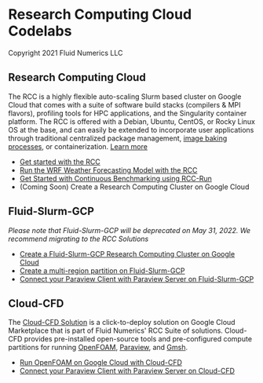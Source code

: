 # Research Computing Cloud Codelabs
Copyright 2021 Fluid Numerics LLC


## Research Computing Cloud

The RCC is a highly flexible auto-scaling Slurm based cluster on Google Cloud that comes with a suite of software build stacks (compilers & MPI flavors), profiling tools for HPC applications, and the Singularity container platform. The RCC is offered with a Debian, Ubuntu, CentOS, or Rocky Linux OS at the base, and can easily be extended to incorporate user applications through traditional centralized package management, [image baking processes](https://github.com/fluidnumerics/rcc-apps), or containerization. [Learn more](https://research-computing-cluster.readthedocs.io/en/latest/)


* [Get started with the RCC](https://fluidnumerics.github.io/rcc-codelabs/rcc/create-a-rcc/#0)
* [Run the WRF Weather Forecasting Model with the RCC](https://fluidnumerics.github.io/rcc-codelabs/rcc/wrf-on-rcc)
* [Get Started with Continuous Benchmarking using RCC-Run](https://fluidnumerics.github.io/rcc-codelabs/rcc-run/continuous-benchmarking-intro)
* (Coming Soon) Create a Research Computing Cluster on Google Cloud

## Fluid-Slurm-GCP
*Please note that Fluid-Slurm-GCP will be deprecated on May 31, 2022. We recommend migrating to the RCC Solutions*

* [Create a Fluid-Slurm-GCP Research Computing Cluster on Google Cloud](https://fluidnumerics.github.io/rcc-codelabs/fluid-slurm-gcp/create-a-research-computing-cluster-on-google-cloud)
* [Create a multi-region partition on Fluid-Slurm-GCP](https://fluidnumerics.github.io/rcc-codelabs/fluid-slurm-gcp/create-a-globally-scalable-partition)
* [Connect your Paraview Client with Paraview Server on Fluid-Slurm-GCP](https://fluidnumerics.github.io/rcc-codelabs/fluid-slurm-gcp/connect-your-paraview-client-with-paraview-server)

## Cloud-CFD

 The [Cloud-CFD Solution](https://console.cloud.google.com/marketplace/product/fluid-cluster-ops/cloud-cfd) is a click-to-deploy solution on Google Cloud Marketplace that is part of Fluid Numerics' RCC Suite of solutions. Cloud-CFD provides pre-installed open-source tools and pre-configured compute partitions for running [OpenFOAM](https://openfoam.org/), [Paraview](https://paraview.org), and [Gmsh](https://gmsh.info/).

* [Run OpenFOAM on Google Cloud with Cloud-CFD](https://fluidnumerics.github.io/rcc-codelabs/cloud-cfd/run-openfoam-on-gcp-with-cloud-cfd)
* [Connect your Paraview Client with Paraview Server on Cloud-CFD](https://fluidnumerics.github.io/rcc-codelabs/cloud-cfd/connect-your-paraview-client-with-paraview-server)



